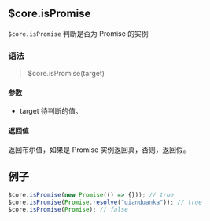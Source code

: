 ## $core.isPromise
`$core.isPromise` 判断是否为 Promise 的实例

### 语法

> $core.isPromise(target)

#### 参数

- target 待判断的值。

#### 返回值

返回布尔值，如果是 Promise 实例返回真，否则，返回假。

## 例子

```javascript
$core.isPromise(new Promise(() => {})); // true
$core.isPromise(Promise.resolve("qianduanka")); // true
$core.isPromise(Promise); // false
```